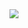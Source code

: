<img src="https://github-readme-stats.vercel.app/api?username=pengyao&show_icons=true&theme=solarized-light" />